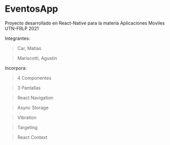 # EventosApp

Proyecto desarrollado en React-Native para la materia Aplicaciones Moviles UTN-FRLP 2021

Integrantes:
>Car, Matías

>Mariscotti, Agustin

Incorpora:
>4 Componentes

>3 Pantallas

>React Navigation

>Async Storage

>Vibration

>Targeting

>React Context
